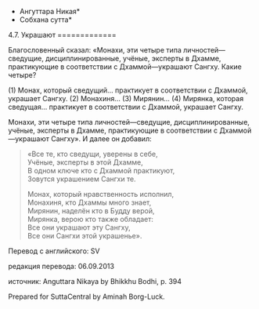 * Ангуттара Никая*
* Собхана сутта*

4\.7\. Украшают
\=\=\=\=\=\=\=\=\=\=\=\=\=

Благословенный сказал: «Монахи, эти четыре типа личностей—сведущие, дисциплинированные, учёные, эксперты в Дхамме, практикующие в соответствии с Дхаммой—украшают Сангху\. Какие четыре?

\(1\) Монах, который сведущий… практикует в соответствии с Дхаммой, украшает Сангху\. \(2\) Монахиня… \(3\) Мирянин… \(4\) Мирянка, которая сведущая… практикует в соответствии с Дхаммой, украшает Сангху\.

Монахи, эти четыре типа личностей—сведущие, дисциплинированные, учёные, эксперты в Дхамме, практикующие в соответствии с Дхаммой—украшают Сангху»\. И далее он добавил:

> «Все те, кто сведущи, уверены в себе,  
> Учёные, эксперты в этой Дхамме,  
> В одном ключе кто с Дхаммой практикуют,  
> Зовутся украшением Сангхи те\.  
>   
> Монах, который нравственность исполнил,  
> Монахиня, кто Дхаммы много знает,  
> Мирянин, наделён кто в Будду верой,  
> Мирянка, верою кто также обладает:  
> Все они украшают эту Сангху,  
> Все они Сангхи этой украшенье»\.

Перевод с английского: SV

редакция перевода: 06\.09\.2013

источник: Anguttara Nikaya by Bhikkhu Bodhi, p\. 394

Prepared for SuttaCentral by Aminah Borg\-Luck\.